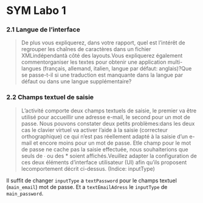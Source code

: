 # SYM Labo 1 

### 2.1 Langue de l’interface 

> De plus vous expliquerez, dans votre rapport, quel est l’intérêt de regrouper les chaînes de caractères dans un fichier XMLindépendantà côté des layouts.Vous expliquerez également commentorganiser les textes pour obtenir une application multi-langues (français, allemand, italien, langue par défaut: anglais)?Que se passe-t-il si une traduction est manquante dans la langue par défaut ou dans une langue supplémentaire?

### 2.2 Champs textuel de saisie 

> L’activité comporte deux champs textuels de saisie, le premier va être utilisé pour accueillir une adresse e-mail, le second pour un mot de passe. Nous pouvons constater deux petits problèmes:dans les deux cas le clavier virtuel va activer l’aide à la saisie (correcteur orthographique) ce qui n’est pas réellement adapté à la saisie d’un e-mail et encore moins pour un mot de passe. Etle champ pour le mot de passe ne cache pas la saisie effectuée, nous souhaiterions que seuls de ∙ ou des * soient affichés.Veuillez adapter la configuration de ces deux éléments d’interface utilisateur (UI) afin qu’ils proposent lecomportement décrit ci-dessus. (Indice: inputType)

Il suffit de changer `inputType` a `textPassword` pour le champs textuel (`main_email`) mot de passe. Et a `textEmailAdress` le `inputType` de `main_password`.

